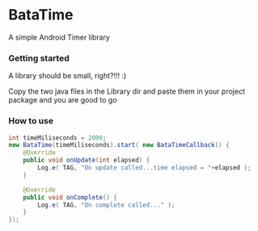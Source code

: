 # BataTime
A simple Android Timer library

### Getting started
A library should be small, right?!!! :)

Copy the two java files in the Library dir and paste them in your project package and you are good to go

### How to use 
```java
int timeMiliseconds = 2000;
new BataTime(timeMiliseconds).start( new BataTimeCallback() {
    @Override
    public void onUpdate(int elapsed) {
        Log.e( TAG, "On update called...time elapsed = "+elapsed );
    }

    @Override
    public void onComplete() {
        Log.e( TAG, "On complete called..." );
    }
});
```
